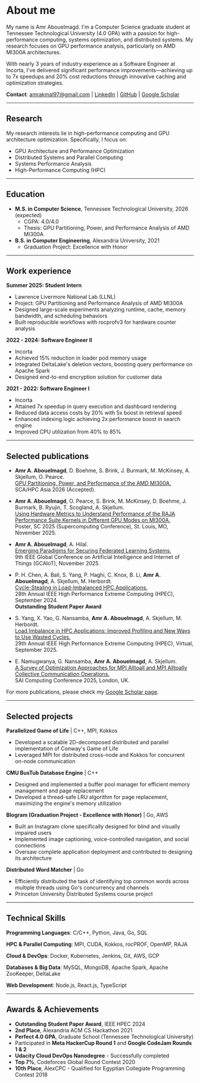 # About me

My name is Amr Abouelmagd. I'm a Computer Science graduate student at Tennessee Technological University (4.0 GPA) with a passion for high-performance computing, systems optimization, and distributed systems. My research focuses on GPU performance analysis, particularly on AMD MI300A architectures.

With nearly 3 years of industry experience as a Software Engineer at Incorta, I've delivered significant performance improvements—achieving up to 7x speedups and 20% cost reductions through innovative caching and optimization strategies.

**Contact**: amrakmal97@gmail.com | [LinkedIn](https://linkedin.com/in/amroakmal) | [GitHub](https://github.com/amroakmal) | [Google Scholar](https://scholar.google.com)

---

## Research

My research interests lie in high-performance computing and GPU architecture optimization. Specifically, I focus on:
- GPU Architecture and Performance Optimization
- Distributed Systems and Parallel Computing
- Systems Performance Analysis
- High-Performance Computing (HPC)

---

## Education

- **M.S. in Computer Science**, Tennessee Technological University, 2026 (expected)
  - CGPA: 4.0/4.0
  - Thesis: GPU Partitioning, Power, and Performance Analysis of AMD MI300A
- **B.S. in Computer Engineering**, Alexandria University, 2021
  - Graduation Project: Excellence with Honor

---

## Work experience

**Summer 2025: Student Intern**
- Lawrence Livermore National Lab (LLNL)
- Project: GPU Partitioning and Performance Analysis of AMD MI300A
- Designed large-scale experiments analyzing runtime, cache, memory bandwidth, and scheduling behaviors
- Built reproducible workflows with rocprofv3 for hardware counter analysis

**2022 - 2024: Software Engineer II**
- Incorta
- Achieved 15% reduction in loader pod memory usage
- Integrated DeltaLake's deletion vectors, boosting query performance on Apache Spark
- Designed end-to-end encryption solution for customer data

**2021 - 2022: Software Engineer I**
- Incorta
- Attained 7x speedup in query execution and dashboard rendering
- Reduced data access costs by 20% with 5x boost in retrieval speed
- Enhanced indexing logic achieving 2x performance boost in search engine
- Improved CPU utilization from 40% to 85%

---

## Selected publications

- **Amr A. Abouelmagd**, D. Boehme, S. Brink, J. Burmark, M. McKinsey, A. Skjellum, O. Pearce.  
  [GPU Partitioning, Power, and Performance of the AMD MI300A.](#)  
  SCA/HPC Asia 2026 (Accepted).

- **Amr A. Abouelmagd**, O. Pearce, S. Brink, M. McKinsey, D. Boehme, J. Burmark, B. Ryujin, T. Scogland, A. Skjellum.  
  [Using Hardware Metrics to Understand Performance of the RAJA Performance Suite Kernels in Different GPU Modes on MI300A.](#)  
  Poster, SC 2025 (Supercomputing Conference), St. Louis, MO, November 2025.

- **Amr A. Abouelmagd**, A. Hilal.  
  [Emerging Paradigms for Securing Federated Learning Systems.](#)  
  9th IEEE Global Conference on Artificial Intelligence and Internet of Things (GCAIoT), November 2025.

- P. H. Chen, A. Bali, S. Yang, P. Haghi, C. Knox, B. Li, **Amr A. Abouelmagd**, A. Skjellum, M. Herbordt.  
  [Cycle-Stealing in Load-Imbalanced HPC Applications.](#)  
  28th Annual IEEE High Performance Extreme Computing (HPEC), September 2024.  
  **Outstanding Student Paper Award**

- S. Yang, X. Yao, G. Nansamba, **Amr A. Abouelmagd**, A. Skjellum, M. Herbordt.  
  [Load Imbalance in HPC Applications: Improved Profiling and New Ways to Use Wasted Cycles.](#)  
  29th Annual IEEE High Performance Extreme Computing (HPEC), Virtual, September 2025.

- E. Namugwanya, G. Nansamba, **Amr A. Abouelmagd**, A. Skjellum.  
  [A Survey of Optimization Approaches for MPI Alltoall and MPI Alltoallv Collective Communication Operations.](#)  
  SAI Computing Conference 2025, London, UK.

For more publications, please check my [Google Scholar page](https://scholar.google.com).

---

## Selected projects

**Parallelized Game of Life** | C++, MPI, Kokkos
- Developed a scalable 2D-decomposed distributed and parallel implementation of Conway's Game of Life
- Leveraged MPI for distributed cross-node and Kokkos for concurrent on-node communication

**CMU BusTub Database Engine** | C++
- Designed and implemented a buffer pool manager for efficient memory management and page replacement
- Developed a thread-safe LRU algorithm for page replacement, maximizing the engine's memory utilization

**Blogram (Graduation Project - Excellence with Honor)** | Go, AWS
- Built an Instagram clone specifically designed for blind and visually impaired users
- Implemented image captioning, voice-controlled navigation, and social connections
- Oversaw complete application deployment and contributed to designing its architecture

**Distributed Word Matcher** | Go
- Efficiently distributed the task of identifying top common words across multiple threads using Go's concurrency and channels
- Princeton University Distributed Systems course project

---

## Technical Skills

**Programming Languages**: C/C++, Python, Java, Go, SQL

**HPC & Parallel Computing**: MPI, CUDA, Kokkos, rocPROF, OpenMP, RAJA

**Cloud & DevOps**: Docker, Kubernetes, Jenkins, Git, AWS, GCP

**Databases & Big Data**: MySQL, MongoDB, Apache Spark, Apache ZooKeeper, DeltaLake

**Web Development**: Node.js, React.js, TypeScript

---

## Awards & Achievements

- **Outstanding Student Paper Award**, IEEE HPEC 2024
- **2nd Place**, Alexandria ACM CS Hackathon 2021
- **Perfect 4.0 GPA**, Graduate School (Tennessee Technological University)
- Participated in **Meta HackerCup Round 1** and **Google CodeJam Rounds 1 & 2**
- **Udacity Cloud DevOps Nanodegree** - Successfully completed
- **Top 7%**, Codeforces Global Round Contest 2020
- **10th Place**, AlexCPC - Qualified for Egyptian Collegiate Programming Contest 2018
